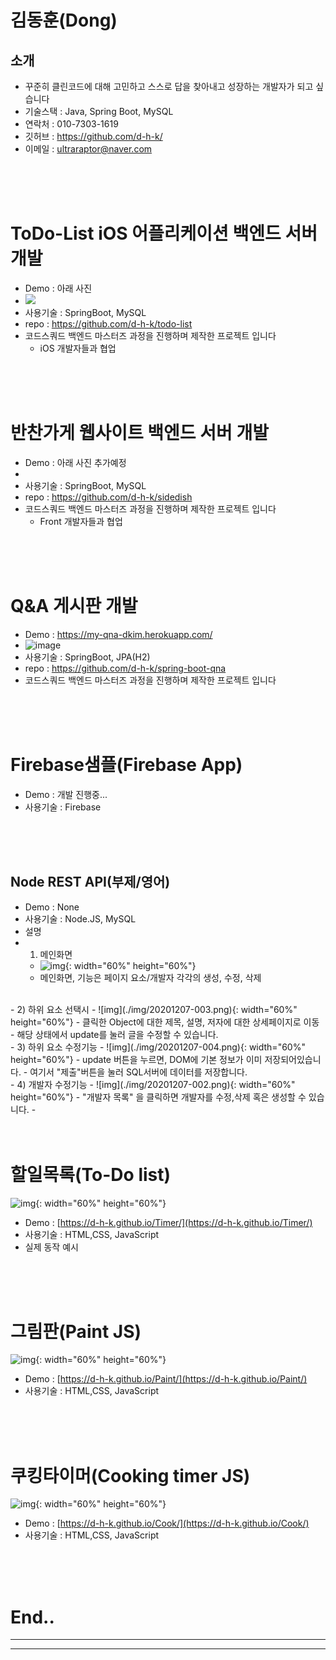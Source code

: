  # 김동훈(Dong)
 
 ## 소개

- 꾸준히 클린코드에 대해 고민하고 스스로 답을 찾아내고 성장하는 개발자가 되고 싶습니다 
- 기술스택 : Java, Spring Boot, MySQL
- 연락처 : 010-7303-1619
- 깃허브 : https://github.com/d-h-k/
- 이메일 : ultraraptor@naver.com

<br>
<br>
<br>

# ToDo-List iOS 어플리케이션 백엔드 서버 개발
- Demo : 아래 사진
- ![](https://user-images.githubusercontent.com/75113784/115102520-5840ae00-9f86-11eb-9cd1-643cb0ff4e37.png)
- 사용기술 : SpringBoot, MySQL
- repo : https://github.com/d-h-k/todo-list
- 코드스쿼드 백엔드 마스터즈 과정을 진행하며 제작한 프로젝트 입니다
  - iOS 개발자들과 협업

<br>
<br>
<br>

# 반찬가게 웹사이트 백엔드 서버 개발
- Demo : 아래 사진 추가예정
- ![]()
- 사용기술 : SpringBoot, MySQL
- repo : https://github.com/d-h-k/sidedish
- 코드스쿼드 백엔드 마스터즈 과정을 진행하며 제작한 프로젝트 입니다
  - Front 개발자들과 협업

<br>
<br>
<br>

# Q&A 게시판 개발
- Demo : https://my-qna-dkim.herokuapp.com/
- ![image](https://user-images.githubusercontent.com/31065684/116231503-ee997e80-a793-11eb-8a90-4cab3465444f.png)
- 사용기술 : SpringBoot, JPA(H2)
- repo : https://github.com/d-h-k/spring-boot-qna
- 코드스쿼드 백엔드 마스터즈 과정을 진행하며 제작한 프로젝트 입니다

<br>
<br>
<br>

# Firebase샘플(Firebase App)
- Demo : 개발 진행중...
- 사용기술 : Firebase

<br>
<br>
<br>

## Node REST API(부제/영어)
- Demo : None
- 사용기술 : Node.JS, MySQL
- 설명
- 1) 메인화면
  - ![img](./img/20201207-001.png){: width="60%" height="60%"}
  - 메인화면, 기능은 페이지 요소/개발자 각각의 생성, 수정, 삭제
<br>
- 2) 하위 요소 선택시
  - ![img](./img/20201207-003.png){: width="60%" height="60%"}
  - 클릭한 Object에 대한 제목, 설명, 저자에 대한 상세페이지로 이동
  - 해당 상태에서 update를 눌러 글을 수정할 수 있습니다.
<br>
- 3) 하위 요소 수정기능
  - ![img](./img/20201207-004.png){: width="60%" height="60%"}
  - update 버튼을 누르면, DOM에 기본 정보가 이미 저장되어있습니다.
  - 여기서 "제출"버튼을 눌러 SQL서버에 데이터를 저장합니다.
<br>
- 4) 개발자 수정기능
  - ![img](./img/20201207-002.png){: width="60%" height="60%"}
  - "개발자 목록" 을 클릭하면 개발자를 수정,삭제 혹은 생성할 수 있습니다.
  - 

<br>
<br>
<br>


# 할일목록(To-Do list)
![img](./img/Todo.png){: width="60%" height="60%"}
- Demo : [https://d-h-k.github.io/Timer/](https://d-h-k.github.io/Timer/)
- 사용기술 : HTML,CSS, JavaScript
- 실제 동작 예시



<br>
<br>
<br>



# 그림판(Paint JS)
![img](./img/jspaintpic.png){: width="60%" height="60%"}
- Demo : [https://d-h-k.github.io/Paint/](https://d-h-k.github.io/Paint/)
- 사용기술 : HTML,CSS, JavaScript


<br>
<br>
<br>


# 쿠킹타이머(Cooking timer JS)
![img](./img/ctimer.png){: width="60%" height="60%"}
- Demo : [https://d-h-k.github.io/Cook/](https://d-h-k.github.io/Cook/)
- 사용기술 : HTML,CSS, JavaScript


<br>
<br>
<br>



# End..

<hr size="5px">

<hr size="5px">
<br>

<!--- 주석처리되어 보이지 않는 
//저장

<hr color=#4287f5 size="5px">
<img src="/img/jspaintpic.png" width="450" >
{: width="100" height="100"}



POST 템플릿


## 제목(부제/영어)
- Demo : https://d-h-k.github.io/Paint/(링크)
- 사용기술 : HTML,CSS, JavaScript
<img src="/img/@@이미지위치@@@" width="450" >
<br>
<br>

<hr size="5px">



--->



